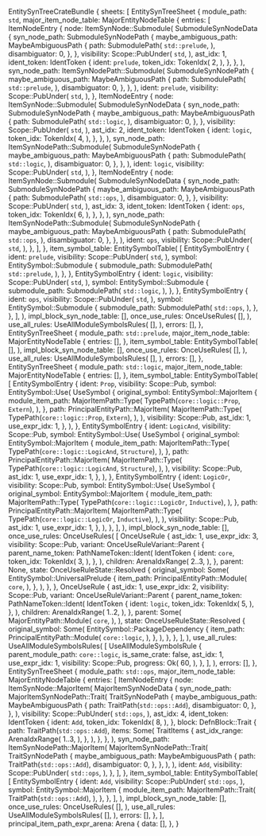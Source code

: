EntitySynTreeCrateBundle {
    sheets: [
        EntitySynTreeSheet {
            module_path: `std`,
            major_item_node_table: MajorEntityNodeTable {
                entries: [
                    ItemNodeEntry {
                        node: ItemSynNode::Submodule(
                            SubmoduleSynNodeData {
                                syn_node_path: SubmoduleSynNodePath {
                                    maybe_ambiguous_path: MaybeAmbiguousPath {
                                        path: SubmodulePath(
                                            `std::prelude`,
                                        ),
                                        disambiguator: 0,
                                    },
                                },
                                visibility: Scope::PubUnder(
                                    `std`,
                                ),
                                ast_idx: 1,
                                ident_token: IdentToken {
                                    ident: `prelude`,
                                    token_idx: TokenIdx(
                                        2,
                                    ),
                                },
                            },
                        ),
                        syn_node_path: ItemSynNodePath::Submodule(
                            SubmoduleSynNodePath {
                                maybe_ambiguous_path: MaybeAmbiguousPath {
                                    path: SubmodulePath(
                                        `std::prelude`,
                                    ),
                                    disambiguator: 0,
                                },
                            },
                        ),
                        ident: `prelude`,
                        visibility: Scope::PubUnder(
                            `std`,
                        ),
                    },
                    ItemNodeEntry {
                        node: ItemSynNode::Submodule(
                            SubmoduleSynNodeData {
                                syn_node_path: SubmoduleSynNodePath {
                                    maybe_ambiguous_path: MaybeAmbiguousPath {
                                        path: SubmodulePath(
                                            `std::logic`,
                                        ),
                                        disambiguator: 0,
                                    },
                                },
                                visibility: Scope::PubUnder(
                                    `std`,
                                ),
                                ast_idx: 2,
                                ident_token: IdentToken {
                                    ident: `logic`,
                                    token_idx: TokenIdx(
                                        4,
                                    ),
                                },
                            },
                        ),
                        syn_node_path: ItemSynNodePath::Submodule(
                            SubmoduleSynNodePath {
                                maybe_ambiguous_path: MaybeAmbiguousPath {
                                    path: SubmodulePath(
                                        `std::logic`,
                                    ),
                                    disambiguator: 0,
                                },
                            },
                        ),
                        ident: `logic`,
                        visibility: Scope::PubUnder(
                            `std`,
                        ),
                    },
                    ItemNodeEntry {
                        node: ItemSynNode::Submodule(
                            SubmoduleSynNodeData {
                                syn_node_path: SubmoduleSynNodePath {
                                    maybe_ambiguous_path: MaybeAmbiguousPath {
                                        path: SubmodulePath(
                                            `std::ops`,
                                        ),
                                        disambiguator: 0,
                                    },
                                },
                                visibility: Scope::PubUnder(
                                    `std`,
                                ),
                                ast_idx: 3,
                                ident_token: IdentToken {
                                    ident: `ops`,
                                    token_idx: TokenIdx(
                                        6,
                                    ),
                                },
                            },
                        ),
                        syn_node_path: ItemSynNodePath::Submodule(
                            SubmoduleSynNodePath {
                                maybe_ambiguous_path: MaybeAmbiguousPath {
                                    path: SubmodulePath(
                                        `std::ops`,
                                    ),
                                    disambiguator: 0,
                                },
                            },
                        ),
                        ident: `ops`,
                        visibility: Scope::PubUnder(
                            `std`,
                        ),
                    },
                ],
            },
            item_symbol_table: EntitySymbolTable(
                [
                    EntitySymbolEntry {
                        ident: `prelude`,
                        visibility: Scope::PubUnder(
                            `std`,
                        ),
                        symbol: EntitySymbol::Submodule {
                            submodule_path: SubmodulePath(
                                `std::prelude`,
                            ),
                        },
                    },
                    EntitySymbolEntry {
                        ident: `logic`,
                        visibility: Scope::PubUnder(
                            `std`,
                        ),
                        symbol: EntitySymbol::Submodule {
                            submodule_path: SubmodulePath(
                                `std::logic`,
                            ),
                        },
                    },
                    EntitySymbolEntry {
                        ident: `ops`,
                        visibility: Scope::PubUnder(
                            `std`,
                        ),
                        symbol: EntitySymbol::Submodule {
                            submodule_path: SubmodulePath(
                                `std::ops`,
                            ),
                        },
                    },
                ],
            ),
            impl_block_syn_node_table: [],
            once_use_rules: OnceUseRules(
                [],
            ),
            use_all_rules: UseAllModuleSymbolsRules(
                [],
            ),
            errors: [],
        },
        EntitySynTreeSheet {
            module_path: `std::prelude`,
            major_item_node_table: MajorEntityNodeTable {
                entries: [],
            },
            item_symbol_table: EntitySymbolTable(
                [],
            ),
            impl_block_syn_node_table: [],
            once_use_rules: OnceUseRules(
                [],
            ),
            use_all_rules: UseAllModuleSymbolsRules(
                [],
            ),
            errors: [],
        },
        EntitySynTreeSheet {
            module_path: `std::logic`,
            major_item_node_table: MajorEntityNodeTable {
                entries: [],
            },
            item_symbol_table: EntitySymbolTable(
                [
                    EntitySymbolEntry {
                        ident: `Prop`,
                        visibility: Scope::Pub,
                        symbol: EntitySymbol::Use(
                            UseSymbol {
                                original_symbol: EntitySymbol::MajorItem {
                                    module_item_path: MajorItemPath::Type(
                                        TypePath(`core::logic::Prop`, `Extern`),
                                    ),
                                },
                                path: PrincipalEntityPath::MajorItem(
                                    MajorItemPath::Type(
                                        TypePath(`core::logic::Prop`, `Extern`),
                                    ),
                                ),
                                visibility: Scope::Pub,
                                ast_idx: 1,
                                use_expr_idx: 1,
                            },
                        ),
                    },
                    EntitySymbolEntry {
                        ident: `LogicAnd`,
                        visibility: Scope::Pub,
                        symbol: EntitySymbol::Use(
                            UseSymbol {
                                original_symbol: EntitySymbol::MajorItem {
                                    module_item_path: MajorItemPath::Type(
                                        TypePath(`core::logic::LogicAnd`, `Structure`),
                                    ),
                                },
                                path: PrincipalEntityPath::MajorItem(
                                    MajorItemPath::Type(
                                        TypePath(`core::logic::LogicAnd`, `Structure`),
                                    ),
                                ),
                                visibility: Scope::Pub,
                                ast_idx: 1,
                                use_expr_idx: 1,
                            },
                        ),
                    },
                    EntitySymbolEntry {
                        ident: `LogicOr`,
                        visibility: Scope::Pub,
                        symbol: EntitySymbol::Use(
                            UseSymbol {
                                original_symbol: EntitySymbol::MajorItem {
                                    module_item_path: MajorItemPath::Type(
                                        TypePath(`core::logic::LogicOr`, `Inductive`),
                                    ),
                                },
                                path: PrincipalEntityPath::MajorItem(
                                    MajorItemPath::Type(
                                        TypePath(`core::logic::LogicOr`, `Inductive`),
                                    ),
                                ),
                                visibility: Scope::Pub,
                                ast_idx: 1,
                                use_expr_idx: 1,
                            },
                        ),
                    },
                ],
            ),
            impl_block_syn_node_table: [],
            once_use_rules: OnceUseRules(
                [
                    OnceUseRule {
                        ast_idx: 1,
                        use_expr_idx: 3,
                        visibility: Scope::Pub,
                        variant: OnceUseRuleVariant::Parent {
                            parent_name_token: PathNameToken::Ident(
                                IdentToken {
                                    ident: `core`,
                                    token_idx: TokenIdx(
                                        3,
                                    ),
                                },
                            ),
                            children: ArenaIdxRange(
                                2..3,
                            ),
                        },
                        parent: None,
                        state: OnceUseRuleState::Resolved {
                            original_symbol: Some(
                                EntitySymbol::UniversalPrelude {
                                    item_path: PrincipalEntityPath::Module(
                                        `core`,
                                    ),
                                },
                            ),
                        },
                    },
                    OnceUseRule {
                        ast_idx: 1,
                        use_expr_idx: 2,
                        visibility: Scope::Pub,
                        variant: OnceUseRuleVariant::Parent {
                            parent_name_token: PathNameToken::Ident(
                                IdentToken {
                                    ident: `logic`,
                                    token_idx: TokenIdx(
                                        5,
                                    ),
                                },
                            ),
                            children: ArenaIdxRange(
                                1..2,
                            ),
                        },
                        parent: Some(
                            MajorEntityPath::Module(
                                `core`,
                            ),
                        ),
                        state: OnceUseRuleState::Resolved {
                            original_symbol: Some(
                                EntitySymbol::PackageDependency {
                                    item_path: PrincipalEntityPath::Module(
                                        `core::logic`,
                                    ),
                                },
                            ),
                        },
                    },
                ],
            ),
            use_all_rules: UseAllModuleSymbolsRules(
                [
                    UseAllModuleSymbolsRule {
                        parent_module_path: `core::logic`,
                        is_same_crate: false,
                        ast_idx: 1,
                        use_expr_idx: 1,
                        visibility: Scope::Pub,
                        progress: Ok(
                            60,
                        ),
                    },
                ],
            ),
            errors: [],
        },
        EntitySynTreeSheet {
            module_path: `std::ops`,
            major_item_node_table: MajorEntityNodeTable {
                entries: [
                    ItemNodeEntry {
                        node: ItemSynNode::MajorItem(
                            MajorItemSynNodeData {
                                syn_node_path: MajorItemSynNodePath::Trait(
                                    TraitSynNodePath {
                                        maybe_ambiguous_path: MaybeAmbiguousPath {
                                            path: TraitPath(`std::ops::Add`),
                                            disambiguator: 0,
                                        },
                                    },
                                ),
                                visibility: Scope::PubUnder(
                                    `std::ops`,
                                ),
                                ast_idx: 4,
                                ident_token: IdentToken {
                                    ident: `Add`,
                                    token_idx: TokenIdx(
                                        8,
                                    ),
                                },
                                block: DefnBlock::Trait {
                                    path: TraitPath(`std::ops::Add`),
                                    items: Some(
                                        TraitItems {
                                            ast_idx_range: ArenaIdxRange(
                                                1..3,
                                            ),
                                        },
                                    ),
                                },
                            },
                        ),
                        syn_node_path: ItemSynNodePath::MajorItem(
                            MajorItemSynNodePath::Trait(
                                TraitSynNodePath {
                                    maybe_ambiguous_path: MaybeAmbiguousPath {
                                        path: TraitPath(`std::ops::Add`),
                                        disambiguator: 0,
                                    },
                                },
                            ),
                        ),
                        ident: `Add`,
                        visibility: Scope::PubUnder(
                            `std::ops`,
                        ),
                    },
                ],
            },
            item_symbol_table: EntitySymbolTable(
                [
                    EntitySymbolEntry {
                        ident: `Add`,
                        visibility: Scope::PubUnder(
                            `std::ops`,
                        ),
                        symbol: EntitySymbol::MajorItem {
                            module_item_path: MajorItemPath::Trait(
                                TraitPath(`std::ops::Add`),
                            ),
                        },
                    },
                ],
            ),
            impl_block_syn_node_table: [],
            once_use_rules: OnceUseRules(
                [],
            ),
            use_all_rules: UseAllModuleSymbolsRules(
                [],
            ),
            errors: [],
        },
    ],
    principal_item_path_expr_arena: Arena {
        data: [],
    },
}